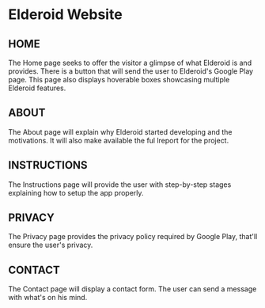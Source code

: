 # Elderoid Website

## HOME

The Home page seeks to offer the visitor a glimpse of what Elderoid is and provides. There is a button that will send the user to Elderoid's Google Play page.
This page also displays hoverable boxes showcasing multiple Elderoid features.

## ABOUT

The About page will explain why Elderoid started developing and the motivations. It will also make available the ful lreport for the project.

## INSTRUCTIONS

The Instructions page will provide the user with step-by-step stages explaining how to setup the app properly.

## PRIVACY

The Privacy page provides the privacy policy required by Google Play, that'll ensure the user's privacy.

## CONTACT

The Contact page will display a contact form. The user can send a message with what's on his mind.